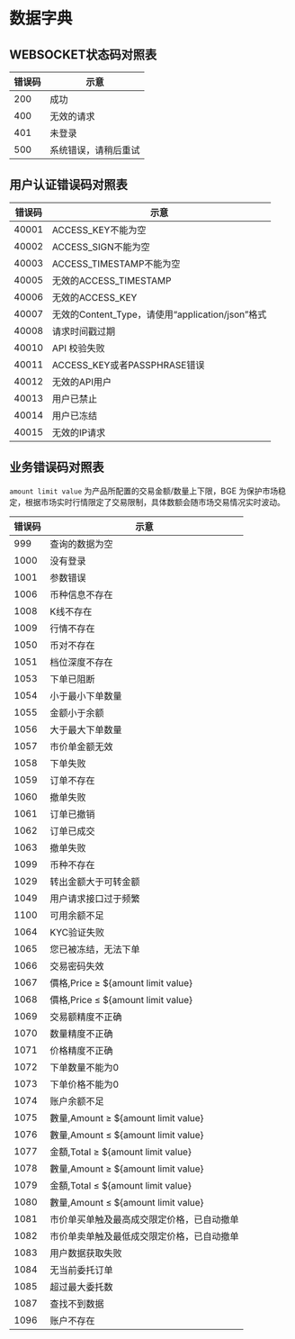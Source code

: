 # 数据字典


## WEBSOCKET状态码对照表
<a id="WSERR"></a>

| 错误码 | 示意         |
|-----|------------|
| 200 | 成功         |
| 400 | 无效的请求      |
| 401 | 未登录        |
| 500 | 系统错误，请稍后重试 |


## 用户认证错误码对照表

<a id="ERR2"></a>

| 错误码   | 示意                                      |
|-------|-----------------------------------------|
| 40001 | ACCESS_KEY不能为空                          |
| 40002 | ACCESS_SIGN不能为空                         |
| 40003 | ACCESS_TIMESTAMP不能为空                    |
| 40005 | 无效的ACCESS_TIMESTAMP                     |
| 40006 | 无效的ACCESS_KEY                           |
| 40007 | 无效的Content_Type，请使用“application/json”格式 |
| 40008 | 请求时间戳过期                                 |
| 40010 | API 校验失败                                |
| 40011 | ACCESS_KEY或者PASSPHRASE错误                |
| 40012 | 无效的API用户                                |
| 40013 | 用户已禁止                                   |
| 40014 | 用户已冻结                                   |
| 40015 | 无效的IP请求                                 |

## 业务错误码对照表

`amount limit value` 为产品所配置的交易金额/数量上下限，BGE 为保护市场稳定，根据市场实时行情限定了交易限制，具体数额会随市场交易情况实时波动。
<a id="ERR1"></a>

| 错误码  | 示意                                |
|------|-----------------------------------|
| 999  | 查询的数据为空                           |
| 1000 | 没有登录                              |
| 1001 | 参数错误                              |
| 1006 | 币种信息不存在                           |
| 1008 | K线不存在                             |
| 1009 | 行情不存在                             |
| 1050 | 币对不存在                             |
| 1051 | 档位深度不存在                           |
| 1053 | 下单已阻断                             |
| 1054 | 小于最小下单数量                          |
| 1055 | 金额小于余额                            |
| 1056 | 大于最大下单数量                          |
| 1057 | 市价单金额无效                           |
| 1058 | 下单失败                              |
| 1059 | 订单不存在                             |
| 1060 | 撤单失败                              |
| 1061 | 订单已撤销                             |
| 1062 | 订单已成交                             |
| 1063 | 撤单失败                              |
| 1099 | 币种不存在                             |
| 1029 | 转出金额大于可转金额                        |
| 1049 | 用户请求接口过于频繁                        |
| 1100 | 可用余额不足                            |
| 1064 | KYC验证失败                           |
| 1065 | 您已被冻结，无法下单                        |
| 1066 | 交易密码失效                            |
| 1067 | 價格,Price ≥ ${amount limit value}  |
| 1068 | 價格,Price ≤ ${amount limit value}  |
| 1069 | 交易额精度不正确                          |
| 1070 | 数量精度不正确                           |
| 1071 | 价格精度不正确                           |
| 1072 | 下单数量不能为0                          |
| 1073 | 下单价格不能为0                          |
| 1074 | 账户余额不足                            |
| 1075 | 數量,Amount ≥ ${amount limit value} |
| 1076 | 數量,Amount ≤ ${amount limit value} |
| 1077 | 金額,Total ≥ ${amount limit value}  |
| 1078 | 數量,Amount ≥ ${amount limit value} |
| 1079 | 金額,Total ≤ ${amount limit value}  |
| 1080 | 數量,Amount ≤ ${amount limit value} |
| 1081 | 市价单买单触及最高成交限定价格，已自动撤单             |
| 1082 | 市价单卖单触及最低成交限定价格，已自动撤单             |
| 1083 | 用户数据获取失败                          |
| 1084 | 无当前委托订单                           |
| 1085 | 超过最大委托数                           |
| 1087 | 查找不到数据                            |
| 1096 | 账户不存在                             |




